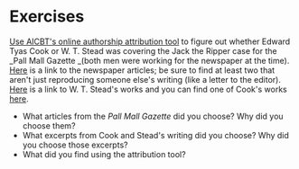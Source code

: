 # Exercises

[Use AICBT's online authorship attribution tool](http://aicbt.com/authorship-attribution/online-software/) to figure out whether Edward Tyas Cook or W. T. Stead was covering the Jack the Ripper case for the _Pall Mall Gazette _\(both men were working for the newspaper at the time\). [Here](http://www.casebook.org/press_reports/pall_mall_gazette/) is a link to the newspaper articles; be sure to find at least two that aren't just reproducing someone else's writing \(like a letter to the editor\). [Here](http://www.attackingthedevil.co.uk/steadworks/) is a link to W. T. Stead's works and you can find one of Cook's works [here](https://archive.org/stream/lifeofflorenceni01cookuoft/lifeofflorenceni01cookuoft_djvu.txt).

* What articles from the _Pall Mall Gazette_ did you choose? Why did you choose them?
* What excerpts from Cook and Stead's writing did you choose? Why did you choose those excerpts?
* What did you find using the attribution tool? 

